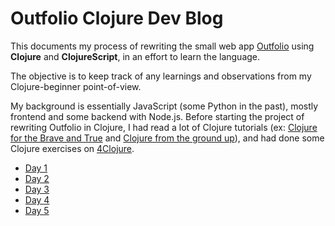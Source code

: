 # Outfolio Clojure Dev Blog

This documents my process of rewriting the small web app [Outfolio](https://github.com/nicolashery/outfolio-clj) using **Clojure** and **ClojureScript**, in an effort to learn the language.

The objective is to keep track of any learnings and observations from my Clojure-beginner point-of-view.

My background is essentially JavaScript (some Python in the past), mostly frontend and some backend with Node.js. Before starting the project of rewriting Outfolio in Clojure, I had read a lot of Clojure tutorials (ex: [Clojure for the Brave and True](http://www.braveclojure.com/) and [Clojure from the ground up](https://aphyr.com/tags/Clojure-from-the-ground-up)), and had done some Clojure exercises on [4Clojure](https://www.4clojure.com/).

- [Day 1](day01.md)
- [Day 2](day02.md)
- [Day 3](day03.md)
- [Day 4](day04.md)
- [Day 5](day05.md)
